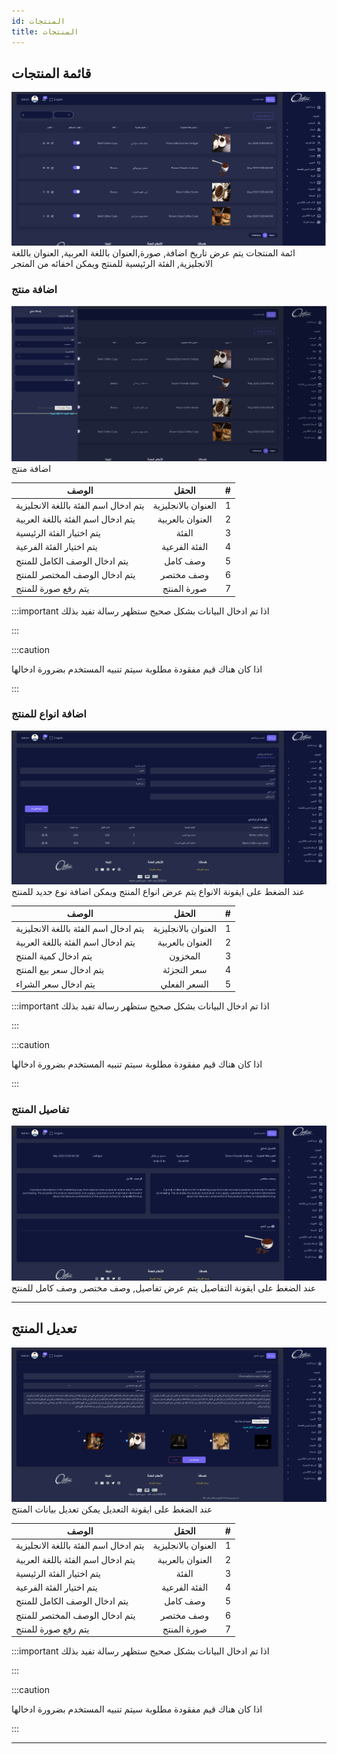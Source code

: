 ```yaml
---
id: المنتجات
title: المنتجات
---
```


## قائمة المنتجات

<img src='../imgs/prod1.png'/>
ائمة المنتجات يتم عرض تاريخ اضافة, صورة,العنوان باللغة العربية, العنوان باللغة الانجليزية, الفئة الرئيسية للمنتج ويمكن اخفائه من المتجر



### اضافة منتج

<img src='../imgs/prodadd.png'/>
اضافة منتج

| الوصف                                 |        الحقل        |   # |
| ------------------------------------- | :-----------------: | --: |
| يتم ادخال اسم الفئة باللغة الانجليزية | العنوان بالانجليزية |   1 |
| يتم ادخال اسم الفئة باللغة العربية    |  العنوان بالعربية   |   2 |
| يتم اختيار الفئة الرئيسية             |        الفئة        |   3 |
| يتم اختيار الفئة الفرعية              |    الفئة الفرعية    |   4 |
| يتم ادخال الوصف الكامل للمنتج         |      وصف كامل       |   5 |
| يتم ادخال الوصف المختصر للمنتج        |      وصف مختصر      |   6 |
| يتم رفع صورة للمنتج                   |     صورة المنتج     |   7 |


:::important
اذا تم ادخال البيانات بشكل صحيح ستظهر رسالة تفيد بذلك

:::

:::caution

اذا كان هناك قيم مفقودة مطلوبة سيتم تنبيه المستخدم بضرورة ادخالها

:::



### اضافة انواع للمنتج

<img src='../imgs/prodtypes.png'/>
عند الضغط على ايقونة الانواع يتم عرض انواع المنتج ويمكن اضافة نوع جديد للمنتج  

| الوصف                                 |        الحقل        |   # |
| ------------------------------------- | :-----------------: | --: |
| يتم ادخال اسم الفئة باللغة الانجليزية | العنوان بالانجليزية |   1 |
| يتم ادخال اسم الفئة باللغة العربية    |  العنوان بالعربية   |   2 |
|       يتم ادخال كمية المنتج       |        المخزون        |   3 |
|       يتم ادخال سعر بيع المنتج        |    سعر التجزئة     |   4 |
| يتم ادخال سعر الشراء         |         السعر الفعلي     |   5 |

:::important
اذا تم ادخال البيانات بشكل صحيح ستظهر رسالة تفيد بذلك

:::

:::caution

اذا كان هناك قيم مفقودة مطلوبة سيتم تنبيه المستخدم بضرورة ادخالها

:::



### تفاصيل المنتج

<img src='../imgs/prodinfo.png'/>
عند الضغط على ايقونة التفاصيل يتم عرض تفاصيل, وصف مختصر, وصف كامل للمنتج

---

## تعديل المنتج

<img src='../imgs/prodedit.png'/>
عند الضغط على ايقونة التعديل يمكن تعديل بيانات المنتج

| الوصف                                 |        الحقل        |   # |
| ------------------------------------- | :-----------------: | --: |
| يتم ادخال اسم الفئة باللغة الانجليزية | العنوان بالانجليزية |   1 |
| يتم ادخال اسم الفئة باللغة العربية    |  العنوان بالعربية   |   2 |
| يتم اختيار الفئة الرئيسية             |        الفئة        |   3 |
| يتم اختيار الفئة الفرعية              |    الفئة الفرعية    |   4 |
| يتم ادخال الوصف الكامل للمنتج         |      وصف كامل       |   5 |
| يتم ادخال الوصف المختصر للمنتج        |      وصف مختصر      |   6 |
| يتم رفع صورة للمنتج                   |     صورة المنتج     |   7 |

:::important
اذا تم ادخال البيانات بشكل صحيح ستظهر رسالة تفيد بذلك

:::

:::caution

اذا كان هناك قيم مفقودة مطلوبة سيتم تنبيه المستخدم بضرورة ادخالها

:::



---
